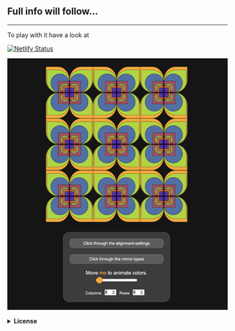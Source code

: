 
## Full info will follow...

***

To play with it have a look at

[![Netlify Status](https://api.netlify.com/api/v1/badges/792f24bb-caf9-4a6b-98c1-9fcff4261772/deploy-status)](https://app.netlify.com/sites/zstack-pattern-maker/deploys)


![ZStack-Pattern-Maker, exmple of usage](ZStack_PatternMaker.png)


<details>
 <summary><b>License<b></summary>
MIT License

Copyright (c) 2023 BarbWire-1

Permission is hereby granted, free of charge, to any person obtaining a copy
of this software and associated documentation files (the "Software"), to deal
in the Software without restriction, including without limitation the rights
to use, copy, modify, merge, publish, distribute, sublicense, and/or sell
copies of the Software, and to permit persons to whom the Software is
furnished to do so, subject to the following conditions:

The above copyright notice and this permission notice shall be included in all
copies or substantial portions of the Software.

THE SOFTWARE IS PROVIDED "AS IS", WITHOUT WARRANTY OF ANY KIND, EXPRESS OR
IMPLIED, INCLUDING BUT NOT LIMITED TO THE WARRANTIES OF MERCHANTABILITY,
FITNESS FOR A PARTICULAR PURPOSE AND NONINFRINGEMENT. IN NO EVENT SHALL THE
AUTHORS OR COPYRIGHT HOLDERS BE LIABLE FOR ANY CLAIM, DAMAGES OR OTHER
LIABILITY, WHETHER IN AN ACTION OF CONTRACT, TORT OR OTHERWISE, ARISING FROM,
OUT OF OR IN CONNECTION WITH THE SOFTWARE OR THE USE OR OTHER DEALINGS IN THE
SOFTWARE..</br>
    </details>